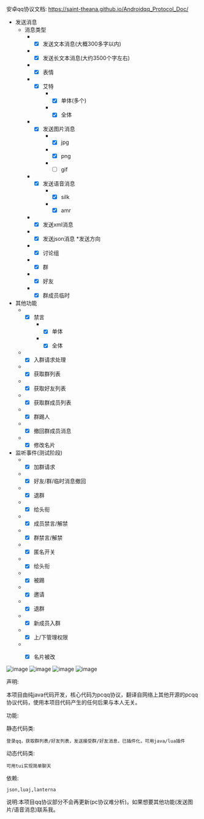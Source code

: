 安卓qq协议文档:
https://saint-theana.github.io/Androidqq_Protocol_Doc/

* 发送消息
    * 消息类型
        * - [x] 发送文本消息(大概300多字以内)
        * - [x] 发送长文本消息(大约3500个字左右)
        * - [x] 表情
        * - [x] 艾特
             * - [x] 单体(多个)
             * - [x] 全体
        * - [x] 发送图片消息
            * - [x] jpg
            * - [x] png
            * - [ ] gif
        * - [x] 发送语音消息
            * - [x] silk
            * - [x] amr
        * - [x] 发送xml消息
        * - [x] 发送json消息
    *发送方向
        * - [x] 讨论组
        * - [x] 群
        * - [x] 好友
        * - [x] 群成员临时
        
* 其他功能
    * - [x] 禁言
        * - [x] 单体
        * - [x] 全体
    * - [x] 入群请求处理
    * - [x] 获取群列表
    * - [x] 获取好友列表
    * - [x] 获取群成员列表
    * - [x] 群踢人
    * - [x] 撤回群成员消息
    * - [x] 修改名片

* 监听事件(测试阶段)
    * - [x] 加群请求
    * - [x] 好友/群/临时消息撤回
    * - [x] 退群
    * - [x] 给头衔
    * - [x] 成员禁言/解禁
    * - [x] 群禁言/解禁
    * - [x] 匿名开关
    * - [x] 给头衔
    * - [x] 被踢
    * - [x] 邀请
    * - [x] 退群
    * - [x] 新成员入群
    * - [x] 上/下管理权限
    * - [x] 名片被改
    






![image](https://github.com/Saint-Theana/RingZux_QQ/raw/master/screenshot/1.png)
![image](https://github.com/Saint-Theana/RingZux_QQ/raw/master/screenshot/2.png)
![image](https://github.com/Saint-Theana/RingZux_QQ/raw/master/screenshot/3.png)
![image](https://github.com/Saint-Theana/RingZux_QQ/raw/master/screenshot/4.png)





声明:

本项目由纯java代码开发，核心代码为pcqq协议，翻译自网络上其他开源的pcqq协议代码，使用本项目代码产生的任何后果与本人无关。

功能:

  静态代码类:

    登录qq，获取群列表/好友列表，发送接受群/好友消息，已插件化，可用java/lua插件
  动态代码类:

    可用tui实现简单聊天

依赖:

    json,luaj,lanterna


说明:本项目qq协议部分不会再更新(pc协议难分析)。如果想要其他功能(发送图片/语音消息)联系我。

